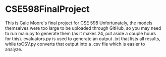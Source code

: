 # CSE598FinalProject

This is Gale Moore's final project for CSE 598
Unfortunately, the models themselves were too large to be uploaded through GitHub, so you may need to run main.py to generate them (as it makes 24, put aside a couple hours for this).
evaluators.py is used to generate an output .txt that lists all results, while toCSV.py converts that output into a .csv file which is easier to analyze.
